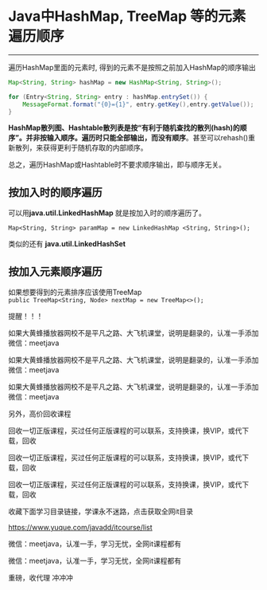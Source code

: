 
# Java中HashMap, TreeMap 等的元素遍历顺序

---

遍历HashMap里面的元素时, 得到的元素不是按照之前加入HashMap的顺序输出
```java
Map<String, String> hashMap = new HashMap<String, String>();

for (Entry<String, String> entry : hashMap.entrySet()) {
    MessageFormat.format("{0}={1}", entry.getKey(),entry.getValue()); 
}
```


**HashMap散列图、Hashtable散列表是按“有利于随机查找的散列(hash)的顺序”。并非按输入顺序。遍历时只能全部输出，而没有顺序**。甚至可以rehash()重新散列，来获得更利于随机存取的内部顺序。

总之，遍历HashMap或Hashtable时不要求顺序输出，即与顺序无关。

## 按加入时的顺序遍历
可以用**java.util.LinkedHashMap** 就是按加入时的顺序遍历了。

`Map<String, String> paramMap = new LinkedHashMap <String, String>();`

类似的还有 **java.util.LinkedHashSet**

## 按加入元素顺序遍历
如果想要得到的元素排序应该使用TreeMap  
`public TreeMap<String, Node> nextMap = new TreeMap<>();`





提醒！！！ 

如果大黄蜂播放器网校不是平凡之路、大飞机课堂，说明是翻录的，认准一手添加微信：meetjava 

如果大黄蜂播放器网校不是平凡之路、大飞机课堂，说明是翻录的，认准一手添加微信：meetjava 

如果大黄蜂播放器网校不是平凡之路、大飞机课堂，说明是翻录的，认准一手添加微信：meetjava 

另外，高价回收课程 

回收一切正版课程，买过任何正版课程的可以联系，支持换课，换VIP，或代下载，回收 

回收一切正版课程，买过任何正版课程的可以联系，支持换课，换VIP，或代下载，回收 

回收一切正版课程，买过任何正版课程的可以联系，支持换课，换VIP，或代下载，回收 

收藏下面学习目录链接，学课永不迷路，点击获取全网it目录 

https://www.yuque.com/javadd/itcourse/list 

微信：meetjava，认准一手，学习无忧，全网it课程都有 

微信：meetjava，认准一手，学习无忧，全网it课程都有 

重磅，收代理 冲冲冲 